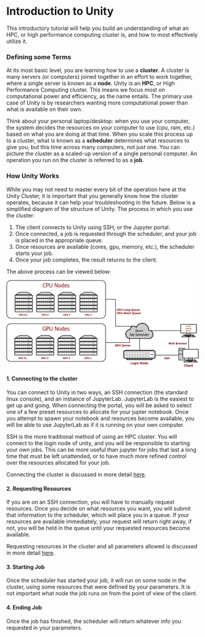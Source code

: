 # Introduction to Unity #
This introductory tutorial will help you build an understanding of what an HPC, or high performance computing cluster is, and how to most effectively utilize it.

### Defining some Terms ###
At its most basic level, you are learning how to use a **cluster**. A cluster is many servers (or computers) joined together in an effort to work together, where a single server is known as a **node**. Unity is an **HPC**, or High Performance Computing cluster. This means we focus most on computational power and efficiency, as the name entails. The primary use case of Unity is by researchers wanting more computational power than what is available on their own.

Think about your personal laptop/desktop: when you use your computer, the system decides the resources on your computer to use (cpu, ram, etc.) based on what you are doing at that time. When you scale this process up to a cluster, what is known as a **scheduler** determines what resources to give you, but this time across many computers, not just one. You can picture the cluster as a scaled-up version of a single personal computer. An operation you run on the cluster is referred to as a **job**.

### How Unity Works ###
While you may not need to master every bit of the operation here at the Unity Cluster, it is important that you generally know how the cluster operates, because it can help your troubleshooting in the future. Below is a simplified diagram of the structure of Unity. The process in which you use the cluster:
1. The client connects to Unity using SSH, or the Jupyter portal.
1. Once connected, a job is requested through the scheduler, and your job is placed in the appropriate queue.
1. Once resources are available (cores, gpu, memory, etc.), the scheduler starts your job.
1. Once your job completes, the result returns to the client.

The above process can be viewed below:

![Unity Diagram](res/unity.png)

#### 1. Connecting to the cluster ####
You can connect to Unity in two ways, an SSH connection (the standard linux console), and an instance of JupyterLab. JupyterLab is the easiest to get up and going. When connecting the portal, you will be asked to select one of a few preset resources to allocate for your jupter notebook. Once you attempt to spawn your notebook and resources become available, you will be able to use JupyterLab as if it is running on your own computer.

SSH is the more traditional method of using an HPC cluster. You will connect to the login node of unity, and you will be responsible to starting your own jobs. This can be more useful than jupyter for jobs that last a long time that must be left unattended, or to have much more refined control over the resources allocated for your job.

Connecting the cluster is discussed in more detail [here]().

#### 2. Requesting Resources ####
If you are on an SSH connection, you will have to manually request resources. Once you decide on what resources you want, you will submit that information to the scheduler, which will place you in a queue. If your resources are available immediately, your request will return right away, if not, you will be held in the queue until your requested resources become available.

Requesting resources in the cluster and all parameters allowed is discussed in more detail [here]().

#### 3. Starting Job ####
Once the scheduler has started your job, it will run on some node in the cluster, using some resources that were defined by your parameters. It is not important what node the job runs on from the point of view of the client.

#### 4. Ending Job ####
Once the job has finished, the scheduler will return whatever info you requested in your parameters.